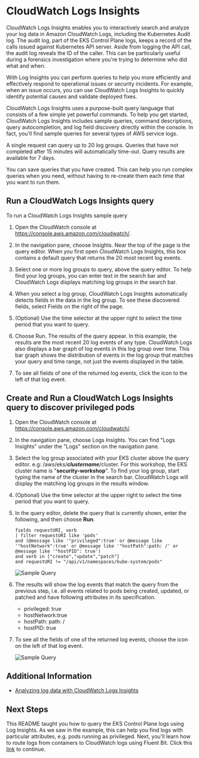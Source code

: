 # CloudWatch Logs Insights
CloudWatch Logs Insights enables you to interactively search and analyze your log data in Amazon CloudWatch Logs, including the Kubernetes Audit log. The audit log, part of the EKS Control Plane logs, keeps a record of the calls issued against Kubernetes API server. Aside from logging the API call, the audit log reveals the ID of the caller. This can be particularly useful during a forensics investigation where you're trying to determine who did what and when. 

With Log Insights you can perform queries to help you more efficiently and effectively respond to operational issues or security incidents. For example, when an issue occurs, you can use CloudWatch Logs Insights to quickly identify potential causes and validate deployed fixes.

CloudWatch Logs Insights uses a purpose-built query language that consists of a few simple yet powerful commands. To help you get started, CloudWatch Logs Insights includes sample queries, command descriptions, query autocompletion, and log field discovery directly within the console. In fact, you'll find sample queries for several types of AWS service logs.

A single request can query up to 20 log groups. Queries that have not completed after 15 minutes will automatically time-out. Query results are available for 7 days.

You can save queries that you have created. This can help you run complex queries when you need, without having to re-create them each time that you want to run them.


## Run a CloudWatch Logs Insights query
To run a CloudWatch Logs Insights sample query

1. Open the CloudWatch console at https://console.aws.amazon.com/cloudwatch/.

2. In the navigation pane, choose Insights. Near the top of the page is the query editor. When you first open CloudWatch Logs Insights, this box contains a default query that returns the 20 most recent log events.

3. Select one or more log groups to query, above the query editor. To help find your log groups, you can enter text in the search bar and CloudWatch Logs displays matching log groups in the search bar.

4. When you select a log group, CloudWatch Logs Insights automatically detects fields in the data in the log group. To see these discovered fields, select Fields on the right of the page.

5. (Optional) Use the time selector at the upper right to select the time period that you want to query.

6. Choose Run. The results of the query appear. In this example, the results are the most recent 20 log events of any type. CloudWatch Logs also displays a bar graph of log events in this log group over time. This bar graph shows the distribution of events in the log group that matches your query and time range, not just the events displayed in the table.

7. To see all fields of one of the returned log events, click the icon to the left of that log event.

## Create and Run a CloudWatch Logs Insights query to discover privileged pods
1. Open the CloudWatch console at https://console.aws.amazon.com/cloudwatch/.

2. In the navigation pane, choose Logs Insights. You can find "Logs Insights" under the "Logs" section on the navigation pane.

3. Select the log group associated with your EKS cluster above the query editor. e.g: /aws/eks/_**clustername**_/cluster. For this workshop, the EKS cluster name is "**security-workshop**". To find your log group, start typing the name of the cluster in the search bar. CloudWatch Logs will display the matching log groups in the results window.

4. (Optional) Use the time selector at the upper right to select the time period that you want to query.

5. In the query editor, delete the query that is currently shown, enter the following, and then choose **Run**. 

    ```
    fields requestURI, verb
    | filter requestURI like 'pods' 
    and (@message like '"privileged":true' or @message like '"hostNetwork":true' or @message like '"hostPath":path: /' or @message like '"hostPID": true')
    and verb in ["create","update","patch"] 
    and requestURI != "/api/v1/namespaces/kube-system/pods"
    ```

    ![Sample Query](./images/sample_query.png)

6. The results will show the log events that match the query from the previous step, i.e. all events related to pods being created, updated, or patched and have following attributes in its specification.

    * privileged: true
    * hostNetwork:true
    * hostPath: path: /
    * hostPID: true

7. To see all the fields of one of the returned log events, choose the icon on the left of that log event.

    ![Sample Query](./images/sample_query_fields.png)


## Additional Information
- [Analyzing log data with CloudWatch Logs Insights](https://docs.aws.amazon.com/AmazonCloudWatch/latest/logs/AnalyzingLogData.html)

## Next Steps
This README taught you how to query the EKS Control Plane logs using Log Insights. As we saw in the example, this can help you find logs with particular attributes, e.g. pods running as privileged. Next, you'll learn how to route logs from containers to CloudWatch logs using Fluent Bit. Click this [link](./fluentbit.md) to continue. 
